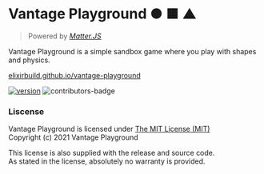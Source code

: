 # Vantage Playground ● ■ ▲
> Powered by *[Matter.JS](https://github.com/liabru/matter-js)* <br>

Vantage Playground is a simple sandbox game where you play with shapes and physics.

[elixirbuild.github.io/vantage-playground](https://elixirbuild.github.io/vantage-playground/)

[![version](https://img.shields.io/badge/version-0.1.1-blue.svg)](https://semver.org)
![contributors-badge](https://img.shields.io/github/contributors/elixirbuild/vantage-playground)

### Liscense

Vantage Playground is licensed under [The MIT License (MIT)](https://opensource.org/licenses/MIT)  
Copyright (c) 2021 Vantage Playground

This license is also supplied with the release and source code.  
As stated in the license, absolutely no warranty is provided.

